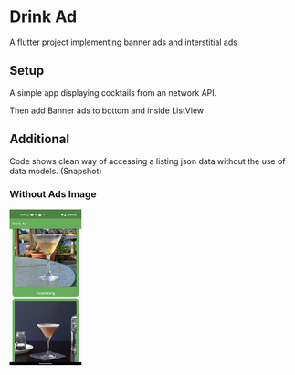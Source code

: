 # Drink Ad

A flutter project implementing banner ads and interstitial ads

## Setup
A simple app displaying cocktails from an network API.

Then add Banner ads to bottom and inside ListView

## Additional
Code shows clean way of accessing a listing json data without the use of data models. (Snapshot)

### Without Ads Image
<img src="https://github.com/maydev99/drink_ad/blob/master/flutter_01.png" width=25% height=25%>


